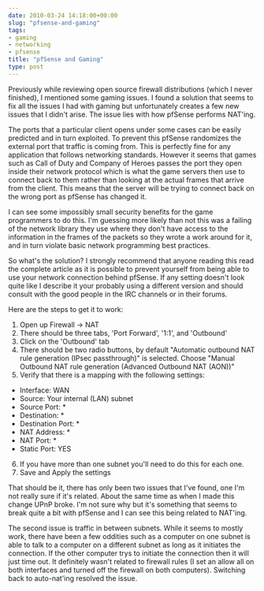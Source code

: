 ```yaml
---
date: 2010-03-24 14:18:00+00:00
slug: "pfsense-and-gaming"
tags:
- gaming
- networking
- pfsense
title: "pfSense and Gaming"
type: post
---
```


Previously while reviewing open source firewall distributions (which I never
finished), I mentioned some gaming issues. I found a solution that seems to fix
all the issues I had with gaming but unfortunately creates a few new issues
that I didn't arise. The issue lies with how pfSense performs NAT'ing.

The ports that a particular client opens under some cases can be easily
predicted and in turn exploited. To prevent this pfSense randomizes the
external port that traffic is coming from. This is perfectly fine for any
application that follows networking standards. However it seems that games such
as Call of Duty and Company of Heroes passes the port they open inside their
network protocol which is what the game servers then use to connect back to
them rather than looking at the actual frames that arrive from the client. This
means that the server will be trying to connect back on the wrong port as
pfSense has changed it.

I can see some impossibly small security benefits for the game programmers to
do this. I'm guessing more likely than not this was a failing of the network
library they use where they don't have access to the information in the frames
of the packets so they wrote a work around for it, and in turn violate basic
network programming best practices.

So what's the solution? I strongly recommend that anyone reading this read the
complete article as it is possible to prevent yourself from being able to use
your network connection behind pfSense. If any setting doesn't look quite like
I describe it your probably using a different version and should consult with
the good people in the IRC channels or in their forums.

Here are the steps to get it to work:

1. Open up Firewall -> NAT
2. There should be three tabs, 'Port Forward', '1:1', and 'Outbound'
3. Click on the 'Outbound' tab
4. There should be two radio buttons, by default "Automatic outbound NAT rule
   generation (IPsec passthrough)" is selected. Choose "Manual Outbound NAT
   rule generation (Advanced Outbound NAT (AON))"
5. Verify that there is a mapping with the following settings:
  * Interface: WAN
  * Source: Your internal (LAN) subnet
  * Source Port: *
  * Destination: *
  * Destination Port: *
  * NAT Address: *
  * NAT Port: *
  * Static Port: YES
6. If you have more than one subnet you'll need to do this for each one.
7. Save and Apply the settings

That should be it, there has only been two issues that I've found, one I'm not
really sure if it's related. About the same time as when I made this change
UPnP broke. I'm not sure why but it's something that seems to break quite a bit
with pfSense and I can see this being related to NAT'ing.

The second issue is traffic in between subnets. While it seems to mostly work,
there have been a few oddities such as a computer on one subnet is able to talk
to a computer on a different subnet as long as it initiates the connection. If
the other computer trys to initiate the connection then it will just time out.
It definitely wasn't related to firewall rules (I set an allow all on both
interfaces and turned off the firewall on both computers). Switching back to
auto-nat'ing resolved the issue.
